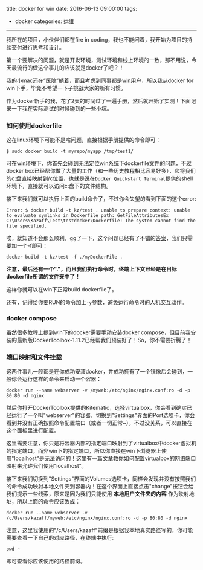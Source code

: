 title: docker for win
date: 2016-06-13 09:00:00
tags:
- docker
categories: 运维
---

我所在的项目，小伙伴们都在fire in coding，我也不能闲着，我开始为项目的持续交付进行思考和设计。

第一个要解决的问题，就是开发环境，测试环境和线上环境的一致，那不用说，今天最流行的做这个事儿的应该就是docker了吧？！
<!--more-->
我的小mac还在“医院”躺着，而且考虑到同事都是win用户，所以我从docker for win下手，毕竟不希望一下子挑战大家的所有习惯。

作为docker新手的我，花了2天的时间过了一遍手册，然后就开始了实测！下面记录一下我在实际测试的时候碰到的一些小坑。


### 如何使用dockerfile

这在linux环境下可能不是啥问题，直接根据手册提供的命令即可：

```
$ sudo docker build -t myrepo/myapp /tmp/test1/
```
可在win环境下，你首先会碰到无法定位win系统下dockerfile文件的问题，不过docker box已经帮你做了大量的工作（和一些历史教程相比容易好多），它将我们的c:盘直接映射到/c位置，也就是说在`Docker Quickstart Terminal`提供的shell环境下，直接就可以访问c:盘下的文件结构。

接下来我们就可以执行上面的build命令了，不过你会失望的看到下面的这个error:

```
Error: $ docker build -t kz/test . unable to prepare context: unable to evaluate symlinks in Dockerfile path: GetFileAttributesEx C:\Users\Kazaff\Test\testdocker\Dockerfile: The system cannot find the file specified.
```
唉，就知道不会那么顺利，gg了一下，这个问题已经有了不错的[答案](http://stackoverflow.com/questions/35511604/docker-unable-to-prepare-context-unable-to-evaluate-symlinks-in-dockerfile-pat)，我们只需要加一个-f即可：

```
docker build -t kz/test -f ./myDockerFile .
```

**注意，最后还有一个"."，而且我们执行命令时，终端上下文已经是在目标dockerfile所谓的文件夹中了！**

这样你就可以在win下正常build dockerfile了。

还有，记得给你要RUN的命令加上`-y`参数，避免运行命令时的人机交互动作。


### docker compose

虽然很多教程上提到win下的docker需要手动安装docker compose，但目前我安装的最新版DockerToolbox-1.11.2已经帮我们预装好了！So，你不需要折腾了！


### 端口映射和文件挂载

这两件事儿一般都是在你成功安装docker，并成功拥有了一个镜像后会碰到，一般你会运行这样的命令来启动一个容器：

```
docker run --name webserver -v /myweb:/etc/nginx/nginx.conf:ro -d -p 80:80 -d nginx
```

然后你打开DockerToolbox提供的Kitematic，选择virtualbox，你会看到确实已经运行了一个叫"webserver"的容器，切换到"Settings"界面的Port选项卡，你会看到并没有正确按照命令配置端口（或者一切正常~），不过没关系，可以直接在这个面板里进行配置。

这里需要注意，你只是将容器内部的指定端口映射到了virtualbox中docker虚拟机的指定端口，而非win下的指定端口，所以你直接在win下浏览器上使用"localhost"是无法访问的！这里有一篇[文章](http://www.cnblogs.com/bjfuouyang/p/3798421.html)教你如何配置virtualbox的网络端口映射来允许我们使用"localhost"。

接下来我们切换到"Settings"界面的Volumes选项卡，同样会发现并没有按照我们的命令成功映射本地文件夹到容器内！在这个界面上直接点击"change"按钮会给我们提示一些线索，原来是因为我们只能使用 **本地用户文件夹的内容** 作为映射地址，所以上面的命令应该改成：

```
docker run --name webserver -v /c/Users/kazaff/myweb:/etc/nginx/nginx.conf:ro -d -p 80:80 -d nginx
```

注意，这里我使用的"/c/Users/kazaff"前缀是根据我本地真实路径写的，你可能需要查看一下自己的对应路径，在终端中执行:

```
pwd ~
```

即可查看你应该使用的路径前缀。
